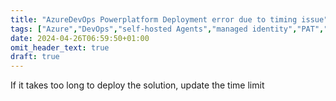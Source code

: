 ```yaml
---
title: "AzureDevOps Powerplatform Deployment error due to timing issue"
tags: ["Azure","DevOps","self-hosted Agents","managed identity","PAT","git","git fetch","git switch", "git checkout","Power Platform"]
date: 2024-04-26T06:59:50+01:00
omit_header_text: true
draft: true
---
```


If it takes too long to deploy the solution, update the time limit
